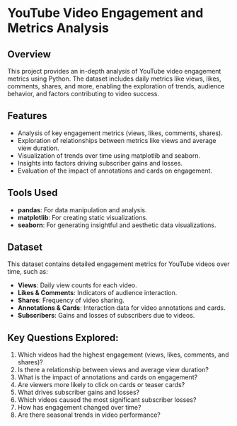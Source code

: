 # YouTube Video Engagement and Metrics Analysis  

## Overview  
This project provides an in-depth analysis of YouTube video engagement metrics using Python. The dataset includes daily metrics like views, likes, comments, shares, and more, enabling the exploration of trends, audience behavior, and factors contributing to video success.  

## Features  
- Analysis of key engagement metrics (views, likes, comments, shares).  
- Exploration of relationships between metrics like views and average view duration.  
- Visualization of trends over time using matplotlib and seaborn.  
- Insights into factors driving subscriber gains and losses.  
- Evaluation of the impact of annotations and cards on engagement.  

## Tools Used  
- **pandas**: For data manipulation and analysis.  
- **matplotlib**: For creating static visualizations.  
- **seaborn**: For generating insightful and aesthetic data visualizations.  

## Dataset  
This dataset contains detailed engagement metrics for YouTube videos over time, such as:  
- **Views**: Daily view counts for each video.  
- **Likes & Comments**: Indicators of audience interaction.  
- **Shares**: Frequency of video sharing.  
- **Annotations & Cards**: Interaction data for video annotations and cards.  
- **Subscribers**: Gains and losses of subscribers due to videos.  

## Key Questions Explored:
1. Which videos had the highest engagement (views, likes, comments, and shares)?
2. Is there a relationship between views and average view duration?
3. What is the impact of annotations and cards on engagement?
4. Are viewers more likely to click on cards or teaser cards?
5. What drives subscriber gains and losses?
6. Which videos caused the most significant subscriber losses?
7. How has engagement changed over time?
8. Are there seasonal trends in video performance?


